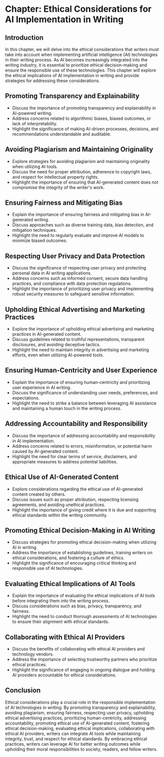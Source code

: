 Chapter: Ethical Considerations for AI Implementation in Writing
================================================================

Introduction
------------

In this chapter, we will delve into the ethical considerations that writers must take into account when implementing artificial intelligence (AI) technologies in their writing process. As AI becomes increasingly integrated into the writing industry, it is essential to prioritize ethical decision-making and ensure the responsible use of these technologies. This chapter will explore the ethical implications of AI implementation in writing and provide strategies for addressing these considerations.

Promoting Transparency and Explainability
-----------------------------------------

* Discuss the importance of promoting transparency and explainability in AI-powered writing.
* Address concerns related to algorithmic biases, biased outcomes, or lack of interpretability.
* Highlight the significance of making AI-driven processes, decisions, and recommendations understandable and auditable.

Avoiding Plagiarism and Maintaining Originality
-----------------------------------------------

* Explore strategies for avoiding plagiarism and maintaining originality when utilizing AI tools.
* Discuss the need for proper attribution, adherence to copyright laws, and respect for intellectual property rights.
* Highlight the importance of ensuring that AI-generated content does not compromise the integrity of the writer's work.

Ensuring Fairness and Mitigating Bias
-------------------------------------

* Explain the importance of ensuring fairness and mitigating bias in AI-generated writing.
* Discuss approaches such as diverse training data, bias detection, and mitigation techniques.
* Highlight the need to regularly evaluate and improve AI models to minimize biased outcomes.

Respecting User Privacy and Data Protection
-------------------------------------------

* Discuss the significance of respecting user privacy and protecting personal data in AI writing applications.
* Address concerns such as informed consent, secure data handling practices, and compliance with data protection regulations.
* Highlight the importance of prioritizing user privacy and implementing robust security measures to safeguard sensitive information.

Upholding Ethical Advertising and Marketing Practices
-----------------------------------------------------

* Explore the importance of upholding ethical advertising and marketing practices in AI-generated content.
* Discuss guidelines related to truthful representations, transparent disclosures, and avoiding deceptive tactics.
* Highlight the need to maintain integrity in advertising and marketing efforts, even when utilizing AI-powered tools.

Ensuring Human-Centricity and User Experience
---------------------------------------------

* Explain the importance of ensuring human-centricity and prioritizing user experience in AI writing.
* Discuss the significance of understanding user needs, preferences, and expectations.
* Highlight the need to strike a balance between leveraging AI assistance and maintaining a human touch in the writing process.

Addressing Accountability and Responsibility
--------------------------------------------

* Discuss the importance of addressing accountability and responsibility in AI implementation.
* Address concerns related to errors, misinformation, or potential harm caused by AI-generated content.
* Highlight the need for clear terms of service, disclaimers, and appropriate measures to address potential liabilities.

Ethical Use of AI-Generated Content
-----------------------------------

* Explore considerations regarding the ethical use of AI-generated content created by others.
* Discuss issues such as proper attribution, respecting licensing agreements, and avoiding unethical practices.
* Highlight the importance of giving credit where it is due and supporting ethical standards within the writing community.

Promoting Ethical Decision-Making in AI Writing
-----------------------------------------------

* Discuss strategies for promoting ethical decision-making when utilizing AI in writing.
* Address the importance of establishing guidelines, training writers on ethical considerations, and fostering a culture of ethics.
* Highlight the significance of encouraging critical thinking and responsible use of AI technologies.

Evaluating Ethical Implications of AI Tools
-------------------------------------------

* Explain the importance of evaluating the ethical implications of AI tools before integrating them into the writing process.
* Discuss considerations such as bias, privacy, transparency, and fairness.
* Highlight the need to conduct thorough assessments of AI technologies to ensure their alignment with ethical standards.

Collaborating with Ethical AI Providers
---------------------------------------

* Discuss the benefits of collaborating with ethical AI providers and technology vendors.
* Address the importance of selecting trustworthy partners who prioritize ethical practices.
* Highlight the significance of engaging in ongoing dialogue and holding AI providers accountable for ethical considerations.

Conclusion
----------

Ethical considerations play a crucial role in the responsible implementation of AI technologies in writing. By promoting transparency and explainability, avoiding plagiarism, ensuring fairness, respecting user privacy, upholding ethical advertising practices, prioritizing human-centricity, addressing accountability, promoting ethical use of AI-generated content, fostering ethical decision-making, evaluating ethical implications, collaborating with ethical AI providers, writers can integrate AI tools while maintaining integrity, trust, and respect for ethical standards. By embracing ethical practices, writers can leverage AI for better writing outcomes while upholding their moral responsibilities to society, readers, and fellow writers.
